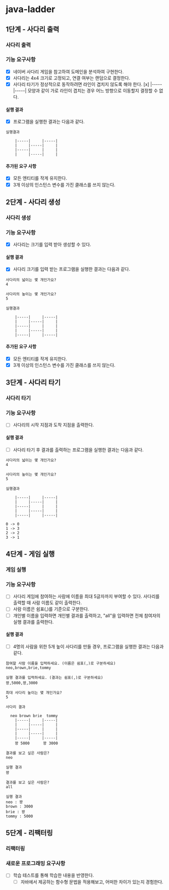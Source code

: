 # java-ladder
## 1단계 - 사다리 출력
### 사다리 출력
### 기능 요구사항
- [x] 네이버 사다리 게임을 참고하여 도메인을 분석하여 구현한다.
- [x] 사다리는 4x4 크기로 고정되고, 연결 여부는 랜덤으로 결정한다.
- [x] 사다리 타기가 정상적으로 동작하려면 라인이 겹치지 않도록 해야 한다.
    [x] |-----|-----| 모양과 같이 가로 라인이 겹치는 경우 어느 방향으로 이동할지 결정할 수 없다.

#### 실행 결과
- [x] 프로그램을 실행한 결과는 다음과 같다.
```
실행결과

    |-----|     |-----|
    |     |-----|     |
    |-----|     |     |
    |     |-----|     |
```

#### 추가된 요구 사항
- [x] 모든 엔티티를 작게 유지한다.
- [X] 3개 이상의 인스턴스 변수를 가진 클래스를 쓰지 않는다.

## 2단계 - 사다리 생성
### 사다리 생성
### 기능 요구사항
- [x] 사다리는 크기를 입력 받아 생성할 수 있다.
#### 실행 결과
- [x] 사다리 크기를 입력 받는 프로그램을 실행한 결과는 다음과 같다.
``` 
사다리의 넓이는 몇 개인가요?
4

사다리의 높이는 몇 개인가요?
5

실행결과

    |-----|     |-----|
    |     |-----|     |
    |-----|     |     |
    |     |-----|     |
    |-----|     |-----|

```
#### 추가된 요구 사항
- [x] 모든 엔티티를 작게 유지한다.
- [x] 3개 이상의 인스턴스 변수를 가진 클래스를 쓰지 않는다.

## 3단계 - 사다리 타기
### 사다리 타기
### 기능 요구사항
- [ ] 사다리의 시작 지점과 도착 지점을 출력한다.
#### 실행 결과
- [ ] 사다리 타기 후 결과를 출력하는 프로그램을 실행한 결과는 다음과 같다.

```
사다리의 넓이는 몇 개인가요?
4

사다리의 높이는 몇 개인가요?
5

실행결과

    |-----|     |-----|
    |     |-----|     |
    |-----|     |     |
    |     |-----|     |
    |-----|     |-----|
    
0 -> 0
1 -> 3
2 -> 2
3 -> 1
```
## 4단계 - 게임 실행
### 게임 실행
### 기능 요구사항
- [ ] 사다리 게임에 참여하는 사람에 이름을 최대 5글자까지 부여할 수 있다. 사다리를 출력할 때 사람 이름도 같이 출력한다.
- [ ] 사람 이름은 쉼표(,)를 기준으로 구분한다.
- [ ] 개인별 이름을 입력하면 개인별 결과를 출력하고, "all"을 입력하면 전체 참여자의 실행 결과를 출력한다.
#### 실행 결과
- [ ] 4명의 사람을 위한 5개 높이 사다리를 만들 경우, 프로그램을 실행한 결과는 다음과 같다.
```
참여할 사람 이름을 입력하세요. (이름은 쉼표(,)로 구분하세요)
neo,brown,brie,tommy

실행 결과를 입력하세요. (결과는 쉼표(,)로 구분하세요)
꽝,5000,꽝,3000

최대 사다리 높이는 몇 개인가요?
5

사다리 결과

  neo brown brie  tommy
    |-----|     |-----|
    |     |-----|     |
    |-----|     |     |
    |     |-----|     |
    |-----|     |-----|
    꽝 5000      꽝 3000

결과를 보고 싶은 사람은?
neo

실행 결과
꽝

결과를 보고 싶은 사람은?
all

실행 결과
neo : 꽝
brown : 3000
brie : 꽝
tommy : 5000
```
## 5단계 - 리팩터링
### 리팩터링
### 새로운 프로그래밍 요구사항
- [ ] 학습 테스트를 통해 학습한 내용을 반영한다.
  - [ ] 자바에서 제공하는 함수형 문법을 적용해보고, 어떠한 차이가 있는지 경험한다.
